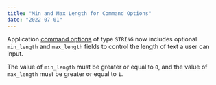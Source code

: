 ```yaml
---
title: "Min and Max Length for Command Options"
date: "2022-07-01"
---
```


Application [command options](/docs/interactions/application-commands#application-command-object-application-command-option-structure) of type `STRING` now includes optional `min_length` and `max_length` fields to control the length of text a user can input.

The value of `min_length` must be greater or equal to `0`, and the value of `max_length` must be greater or equal to `1`.
